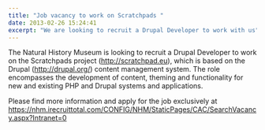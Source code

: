 ```yaml
---
title: "Job vacancy to work on Scratchpads "
date: 2013-02-26 15:24:41
excerpt: "We are looking to recruit a Drupal Developer to work with us"
---
```


The Natural History Museum is looking to recruit a Drupal Developer to work on the Scratchpads project (http://scratchpad.eu), which is based on the Drupal (http://drupal.org/) content management system. The role encompasses the development of content, theming and functionality for new and existing PHP and Drupal systems and applications.

Please find more information and apply for the job exclusively at
https://nhm.irecruittotal.com/CONFIG/NHM/StaticPages/CAC/SearchVacancy.aspx?Intranet=0
